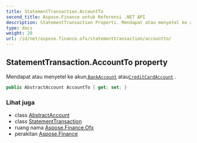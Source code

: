 ```yaml
---
title: StatementTransaction.AccountTo
second_title: Aspose.Finance untuk Referensi .NET API
description: StatementTransaction Properti. Mendapat atau menyetel ke akunBankAccount atauCreditCardAccount .
type: docs
weight: 20
url: /id/net/aspose.finance.ofx/statementtransaction/accountto/
---
```

## StatementTransaction.AccountTo property

Mendapat atau menyetel ke akun,[`BankAccount`](../../bankaccount/) atau[`CreditCardAccount`](../../creditcardaccount/) .

```csharp
public AbstractAccount AccountTo { get; set; }
```

### Lihat juga

* class [AbstractAccount](../../abstractaccount/)
* class [StatementTransaction](../)
* ruang nama [Aspose.Finance.Ofx](../../statementtransaction/)
* perakitan [Aspose.Finance](../../../)


